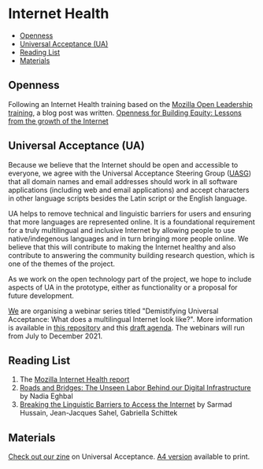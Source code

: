 # Internet Health
* [Openness](#openness)
* [Universal Acceptance (UA)](#universal-acceptance-UA)
* [Reading List](#reading-list)
* [Materials](#materials)

## Openness
Following an Internet Health training based on the [Mozilla Open Leadership training](https://mozilla.github.io/open-leadership-training-series/), a blog post was written. [Openness for Building Equity: Lessons from the growth of the Internet](https://opendott.org/posts/openness-for-building-equity-internet/) 

## Universal Acceptance (UA)
Because we believe that the Internet should be open and accessible to everyone, we agree with the Universal Acceptance Steering Group ([UASG](https://uasg.tech/)) that all domain names and email addresses should work in all software applications (including web and email applications) and accept characters in other language scripts besides the Latin script or the English language. 

UA helps to remove technical and linguistic barriers for users and ensuring that more languages are represented online. It is a foundational requirement for a truly multilingual and inclusive Internet by allowing people to use native/indegenous languages and in turn bringing more people online. We believe that this will contribute to making the Internet healthy and also contribute to answering the community building research question, which is one of the themes of the project.

As we work on the open technology part of the project, we hope to include aspects of UA in the prototype, either as functionality or a proposal for future development. 

[We](https://github.com/ua4u) are organising a webinar series titled "Demistifying Universal Acceptance: What does a multilingual Internet look like?". More information is available in [this repository](https://github.com/Universal-Acceptance-for-You/universal-acceptance-in-uganda) and this [draft agenda](https://github.com/Universal-Acceptance-for-You/universal-acceptance-in-uganda/blob/main/activities-and-events/UA-webinar-series-2021-2022.md). The webinars will run from July to December 2021.

## Reading List
1. The [Mozilla Internet Health report](https://foundation.mozilla.org/en/insights/internet-health-report/)
2. [Roads and Bridges: The Unseen Labor Behind our Digital Infrastructure](https://www.fordfoundation.org/work/learning/research-reports/roads-and-bridges-the-unseen-labor-behind-our-digital-infrastructure/) by Nadia Eghbal
3. [Breaking the Linguistic Barriers to Access the Internet](https://uasg.tech/wp-content/uploads/2019/07/Breaking-the-Linguistic-Barriers-to-Access-the-Internet.pdf) by Sarmad Hussain, Jean-Jacques Sahel, Gabriella Schittek

## Materials
[Check out our zine](https://github.com/sktomor/OpenDoTT-communities/blob/master/resources/zines/zine-universal-acceptance-1.pdf) on Universal Acceptance. [A4 version](https://github.com/sktomor/OpenDoTT-communities/blob/master/resources/zines/zine-universal-acceptance-A4-1.pdf) available to print. 
